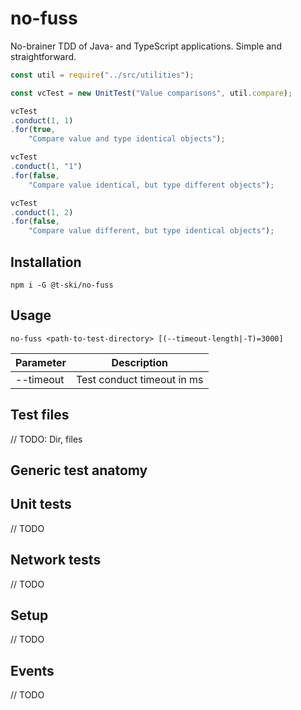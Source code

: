 # no-fuss

No-brainer TDD of Java- and TypeScript applications. Simple and straightforward.

``` js
const util = require("../src/utilities");

const vcTest = new UnitTest("Value comparisons", util.compare);

vcTest
.conduct(1, 1)
.for(true,
    "Compare value and type identical objects");

vcTest
.conduct(1, "1")
.for(false,
    "Compare value identical, but type different objects");

vcTest
.conduct(1, 2)
.for(false,
    "Compare value different, but type identical objects");
```

## Installation

``` cli
npm i -G @t-ski/no-fuss
```

## Usage

``` cli
no-fuss <path-to-test-directory> [(--timeout-length|-T)=3000]
```

| Parameter | Description |
| --------- | ----------- |
| --timeout | Test conduct timeout in ms |

## Test files

// TODO: Dir, files

## Generic test anatomy

## Unit tests

// TODO

## Network tests

// TODO

## Setup

// TODO

## Events

// TODO